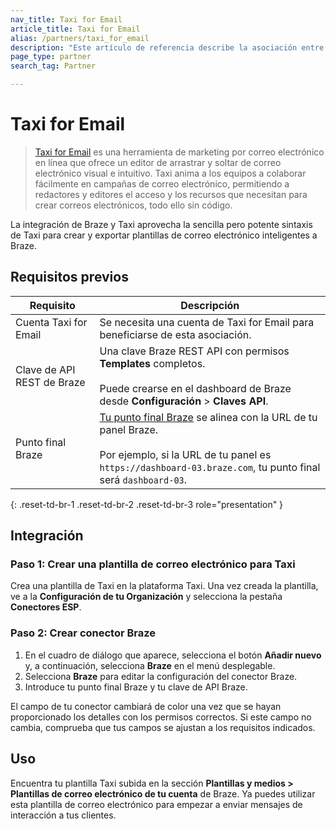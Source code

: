 ```yaml
---
nav_title: Taxi for Email
article_title: Taxi for Email
alias: /partners/taxi_for_email
description: "Este artículo de referencia describe la asociación entre Braze y Taxi for Email, una herramienta de marketing por correo electrónico en línea que permite a los clientes de Braze crear plantillas de correo electrónico inteligentes utilizando su interfaz de arrastrar y soltar y una sintaxis sencilla pero potente."
page_type: partner
search_tag: Partner

---
```


# Taxi for Email

> [Taxi for Email](http://taxiforemail.com/) es una herramienta de marketing por correo electrónico en línea que ofrece un editor de arrastrar y soltar de correo electrónico visual e intuitivo. Taxi anima a los equipos a colaborar fácilmente en campañas de correo electrónico, permitiendo a redactores y editores el acceso y los recursos que necesitan para crear correos electrónicos, todo ello sin código.

La integración de Braze y Taxi aprovecha la sencilla pero potente sintaxis de Taxi para crear y exportar plantillas de correo electrónico inteligentes a Braze. 

## Requisitos previos

| Requisito | Descripción |
| ------------| ----------- |
| Cuenta Taxi for Email | Se necesita una cuenta de Taxi for Email para beneficiarse de esta asociación. |
| Clave de API REST de Braze | Una clave Braze REST API con permisos **Templates** completos. <br><br> Puede crearse en el dashboard de Braze desde **Configuración** > **Claves API**. |
| Punto final Braze | [Tu punto final Braze]({{site.baseurl}}/api/basics/#endpoints) se alinea con la URL de tu panel Braze.<br><br> Por ejemplo, si la URL de tu panel es `https://dashboard-03.braze.com`, tu punto final será `dashboard-03`. |
{: .reset-td-br-1 .reset-td-br-2 .reset-td-br-3 role="presentation" }

## Integración

### Paso 1: Crear una plantilla de correo electrónico para Taxi

Crea una plantilla de Taxi en la plataforma Taxi. Una vez creada la plantilla, ve a la **Configuración de tu Organización** y selecciona la pestaña **Conectores ESP**.

### Paso 2: Crear conector Braze

1. En el cuadro de diálogo que aparece, selecciona el botón **Añadir nuevo** y, a continuación, selecciona **Braze** en el menú desplegable. 
2. Selecciona **Braze** para editar la configuración del conector Braze.
3. Introduce tu punto final Braze y tu clave de API Braze.

El campo de tu conector cambiará de color una vez que se hayan proporcionado los detalles con los permisos correctos. Si este campo no cambia, comprueba que tus campos se ajustan a los requisitos indicados.

## Uso

Encuentra tu plantilla Taxi subida en la sección **Plantillas y medios > Plantillas de correo electrónico de tu cuenta** de Braze.  Ya puedes utilizar esta plantilla de correo electrónico para empezar a enviar mensajes de interacción a tus clientes.

[1]: {{site.baseurl}}/user_guide/message_building_by_channel/email/creating_an_email_template/
